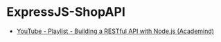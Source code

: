 # ExpressJS-ShopAPI

- [YouTube - Playlist - Building a RESTful API with Node.js (Academind)](https://www.youtube.com/playlist?list=PL55RiY5tL51q4D-B63KBnygU6opNPFk_q)
